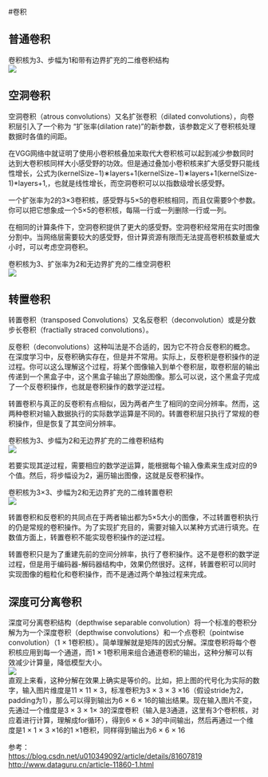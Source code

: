 #卷积

## 普通卷积
卷积核为3、步幅为1和带有边界扩充的二维卷积结构  
![](https://i.imgur.com/1HoXJD1.gif)  

## 空洞卷积
空洞卷积（atrous convolutions）又名扩张卷积（dilated convolutions），向卷积层引入了一个称为 “扩张率(dilation rate)”的新参数，该参数定义了卷积核处理数据时各值的间距。

在VGG网络中就证明了使用小卷积核叠加来取代大卷积核可以起到减少参数同时达到大卷积核同样大小感受野的功效。但是通过叠加小卷积核来扩大感受野只能线性增长，公式为(kernelSize−1)∗layers+1(kernelSize−1)∗layers+1(kernelSize-1)*layers+1,，也就是线性增长，而空洞卷积可以以指数级增长感受野。  

一个扩张率为2的3×3卷积核，感受野与5×5的卷积核相同，而且仅需要9个参数。你可以把它想象成一个5×5的卷积核，每隔一行或一列删除一行或一列。  

在相同的计算条件下，空洞卷积提供了更大的感受野。空洞卷积经常用在实时图像分割中。当网络层需要较大的感受野，但计算资源有限而无法提高卷积核数量或大小时，可以考虑空洞卷积。  

卷积核为3、扩张率为2和无边界扩充的二维空洞卷积  
![](https://i.imgur.com/Y0sfRey.gif)  

## 转置卷积
转置卷积（transposed Convolutions）又名反卷积（deconvolution）或是分数步长卷积（fractially straced convolutions）。  

反卷积（deconvolutions）这种叫法是不合适的，因为它不符合反卷积的概念。在深度学习中，反卷积确实存在，但是并不常用。实际上，反卷积是卷积操作的逆过程。你可以这么理解这个过程，将某个图像输入到单个卷积层，取卷积层的输出传递到一个黑盒子中，这个黑盒子输出了原始图像。那么可以说，这个黑盒子完成了一个反卷积操作，也就是卷积操作的数学逆过程。  

转置卷积与真正的反卷积有点相似，因为两者产生了相同的空间分辨率。然而，这两种卷积对输入数据执行的实际数学运算是不同的。转置卷积层只执行了常规的卷积操作，但是恢复了其空间分辨率。  

卷积核为3、步幅为2和无边界扩充的二维卷积结构  
![](https://i.imgur.com/XDucdbO.gif)  

若要实现其逆过程，需要相应的数学逆运算，能根据每个输入像素来生成对应的9个值。然后，将步幅设为2，遍历输出图像，这就是反卷积操作。  

卷积核为3×3、步幅为2和无边界扩充的二维转置卷积  
![](https://i.imgur.com/v5lkB1s.gif)  

转置卷积和反卷积的共同点在于两者输出都为5×5大小的图像，不过转置卷积执行的仍是常规的卷积操作。为了实现扩充目的，需要对输入以某种方式进行填充。在数值方面上，转置卷积不能实现卷积操作的逆过程。  

转置卷积只是为了重建先前的空间分辨率，执行了卷积操作。这不是卷积的数学逆过程，但是用于编码器-解码器结构中，效果仍然很好。这样，转置卷积可以同时实现图像的粗粒化和卷积操作，而不是通过两个单独过程来完成。  

## 深度可分离卷积
深度可分离卷积结构（depthwise separable convolution）将一个标准的卷积分解为为一个深度卷积（depthwise convolutions）和一个点卷积（pointwise convolution）（1 × 1卷积核）。简单理解就是矩阵的因式分解。深度卷积将每个卷积核应用到每一个通道，而1 × 1卷积用来组合通道卷积的输出，这种分解可以有效减少计算量，降低模型大小。    
![](https://i.imgur.com/x5MpkwZ.jpg)  
直观上来看，这种分解在效果上确实是等价的。比如，把上图的代号化为实际的数字，输入图片维度是11 × 11 × 3，标准卷积为3 × 3 × 3 ×16（假设stride为2，padding为1），那么可以得到输出为6 × 6 × 16的输出结果。现在输入图片不变，先通过一个维度是3 × 3 × 1× 3的深度卷积（输入是3通道，这里有3个卷积核，对应着进行计算，理解成for循环），得到6 × 6 × 3的中间输出，然后再通过一个维度是1 × 1 × 3 ×16的1 ×1卷积，同样得到输出为6 × 6 × 16  



参考：  
https://blog.csdn.net/u010349092/article/details/81607819  
http://www.dataguru.cn/article-11860-1.html  
  
